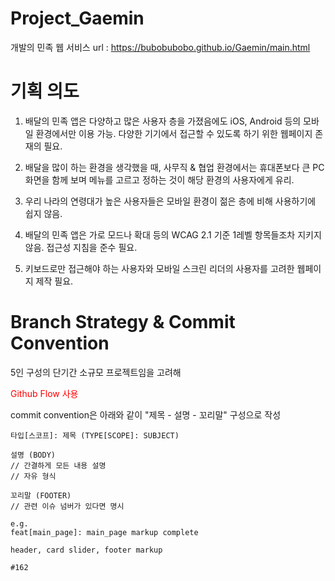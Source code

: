 # Project_Gaemin
개발의 민족 웹 서비스
url : https://bubobubobo.github.io/Gaemin/main.html

# 기획 의도

1. 배달의 민족 앱은 다양하고 많은 사용자 층을 가졌음에도 iOS, Android 등의 모바일 환경에서만 이용 가능. 다양한 기기에서 접근할 수 있도록 하기 위한 웹페이지 존재의 필요.

2. 배달을 많이 하는 환경을 생각했을 때, 사무직 & 협업 환경에서는 휴대폰보다 큰 PC 화면을 함께 보며 메뉴를 고르고 정하는 것이 해당 환경의 사용자에게 유리.

3. 우리 나라의 연령대가 높은 사용자들은 모바일 환경이 젊은 층에 비해 사용하기에 쉽지 않음.

4. 배달의 민족 앱은 가로 모드나 확대 등의 WCAG 2.1 기준 1레벨 항목들조차 지키지 않음. 접근성 지침을 준수 필요.

5. 키보드로만 접근해야 하는 사용자와 모바일 스크린 리더의 사용자를 고려한 웹페이지 제작 필요.

# Branch Strategy & Commit Convention

5인 구성의 단기간 소규모 프로젝트임을 고려해

<span style="color:red">Github Flow 사용</span>

commit convention은 아래와 같이 "제목 - 설명 - 꼬리말" 구성으로 작성
```
타입[스코프]: 제목 (TYPE[SCOPE]: SUBJECT)

설명 (BODY)
// 간결하게 모든 내용 설명
// 자유 형식

꼬리말 (FOOTER)
// 관련 이슈 넘버가 있다면 명시

e.g.
feat[main_page]: main_page markup complete

header, card slider, footer markup

#162
```
